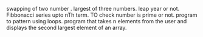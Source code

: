 swapping of two number .
largest of three numbers.
leap year or not.
Fibbonacci series upto nTh term.
TO check number is prime or not.
program to pattern using loops.
program that takes n elements from the user and displays the second largest element of an array.
